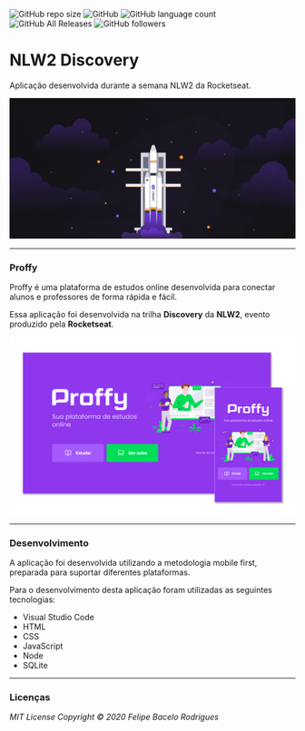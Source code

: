 ![GitHub repo size](https://img.shields.io/github/repo-size/felipebacelo/NLW2_Discovery?style=for-the-badge)
![GitHub](https://img.shields.io/github/license/felipebacelo/NLW2_Discovery?style=for-the-badge)
![GitHub language count](https://img.shields.io/github/languages/count/felipebacelo/NLW2_Discovery?style=for-the-badge)
![GitHub All Releases](https://img.shields.io/github/downloads/felipebacelo/NLW2_Discovery/total?style=for-the-badge)
![GitHub followers](https://img.shields.io/github/followers/felipebacelo?style=for-the-badge)

# NLW2 Discovery

Aplicação desenvolvida durante a semana NLW2 da Rocketseat.

![Image_1](https://github.com/felipebacelo/NLW2_Discovery/blob/master/public/images/image1.png)

***

### Proffy

Proffy é uma plataforma de estudos online desenvolvida para conectar alunos e professores de forma rápida e fácil.

Essa aplicação foi desenvolvida na trilha __Discovery__ da __NLW2__, evento produzido pela __Rocketseat__.

![Image_3](https://github.com/felipebacelo/NLW2_Discovery/blob/master/public/images/image3.png)

***

### Desenvolvimento

A aplicação foi desenvolvida utilizando a metodologia mobile first, preparada para suportar diferentes plataformas.

Para o desenvolvimento desta aplicação foram utilizadas as seguintes tecnologias:

* Visual Studio Code
* HTML
* CSS
* JavaScript
* Node
* SQLite

***
### Licenças

_MIT License_
_Copyright   ©   2020 Felipe Bacelo Rodrigues_
